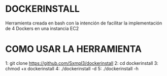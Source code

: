 # DOCKERINSTALL

Herramienta creada en bash con la intención de facilitar la implementación de 4 Dockers en una instancia EC2


# COMO USAR LA HERRAMIENTA

  1: git clone https://github.com/Sxmpl3/dockerinstall
  2: cd dockerinstall
  3: chmod +x dockerinstall
  4: ./dockerinstall -d
  5: ./dockerinstall -h
